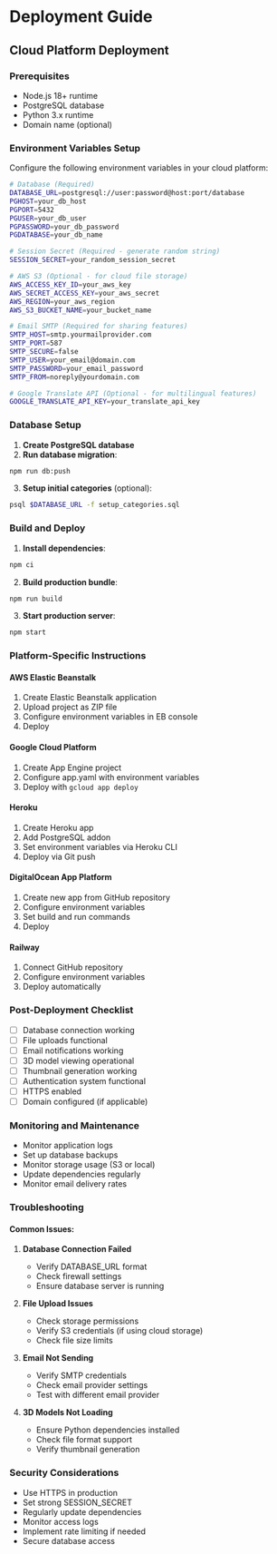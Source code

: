 # Deployment Guide

## Cloud Platform Deployment

### Prerequisites
- Node.js 18+ runtime
- PostgreSQL database
- Python 3.x runtime
- Domain name (optional)

### Environment Variables Setup

Configure the following environment variables in your cloud platform:

```bash
# Database (Required)
DATABASE_URL=postgresql://user:password@host:port/database
PGHOST=your_db_host
PGPORT=5432
PGUSER=your_db_user
PGPASSWORD=your_db_password
PGDATABASE=your_db_name

# Session Secret (Required - generate random string)
SESSION_SECRET=your_random_session_secret

# AWS S3 (Optional - for cloud file storage)
AWS_ACCESS_KEY_ID=your_aws_key
AWS_SECRET_ACCESS_KEY=your_aws_secret
AWS_REGION=your_aws_region
AWS_S3_BUCKET_NAME=your_bucket_name

# Email SMTP (Required for sharing features)
SMTP_HOST=smtp.yourmailprovider.com
SMTP_PORT=587
SMTP_SECURE=false
SMTP_USER=your_email@domain.com
SMTP_PASSWORD=your_email_password
SMTP_FROM=noreply@yourdomain.com

# Google Translate API (Optional - for multilingual features)
GOOGLE_TRANSLATE_API_KEY=your_translate_api_key
```

### Database Setup

1. **Create PostgreSQL database**
2. **Run database migration**:
```bash
npm run db:push
```

3. **Setup initial categories** (optional):
```bash
psql $DATABASE_URL -f setup_categories.sql
```

### Build and Deploy

1. **Install dependencies**:
```bash
npm ci
```

2. **Build production bundle**:
```bash
npm run build
```

3. **Start production server**:
```bash
npm start
```

### Platform-Specific Instructions

#### AWS Elastic Beanstalk
1. Create Elastic Beanstalk application
2. Upload project as ZIP file
3. Configure environment variables in EB console
4. Deploy

#### Google Cloud Platform
1. Create App Engine project
2. Configure app.yaml with environment variables
3. Deploy with `gcloud app deploy`

#### Heroku
1. Create Heroku app
2. Add PostgreSQL addon
3. Set environment variables via Heroku CLI
4. Deploy via Git push

#### DigitalOcean App Platform
1. Create new app from GitHub repository
2. Configure environment variables
3. Set build and run commands
4. Deploy

#### Railway
1. Connect GitHub repository
2. Configure environment variables
3. Deploy automatically

### Post-Deployment Checklist

- [ ] Database connection working
- [ ] File uploads functional
- [ ] Email notifications working
- [ ] 3D model viewing operational
- [ ] Thumbnail generation working
- [ ] Authentication system functional
- [ ] HTTPS enabled
- [ ] Domain configured (if applicable)

### Monitoring and Maintenance

- Monitor application logs
- Set up database backups
- Monitor storage usage (S3 or local)
- Update dependencies regularly
- Monitor email delivery rates

### Troubleshooting

#### Common Issues:

1. **Database Connection Failed**
   - Verify DATABASE_URL format
   - Check firewall settings
   - Ensure database server is running

2. **File Upload Issues**
   - Check storage permissions
   - Verify S3 credentials (if using cloud storage)
   - Check file size limits

3. **Email Not Sending**
   - Verify SMTP credentials
   - Check email provider settings
   - Test with different email provider

4. **3D Models Not Loading**
   - Ensure Python dependencies installed
   - Check file format support
   - Verify thumbnail generation

### Security Considerations

- Use HTTPS in production
- Set strong SESSION_SECRET
- Regularly update dependencies
- Monitor access logs
- Implement rate limiting if needed
- Secure database access